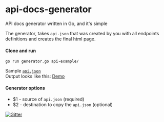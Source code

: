 # api-docs-generator
API docs generator written in Go, and it's simple

The generator, takes `api.json` that was created by you with all endpoints definitions and creates the final html page.

#### Clone and run
`go run generator.go api-example/`

Sample [`api.json`](https://github.com/Medisafe/api-docs-generator/blob/master/api-example/api.json)<br>
Output looks like this:
[Demo](http://medisafe.github.io/api-docs-generator/)

#### Generator options

- $1 - source of `api.json` (required)
- $2 - destination to copy the `api.json` (optional)

[![Gitter](https://img.shields.io/gitter/room/nwjs/nw.js.svg)](https://gitter.im/Medisafe/api-docs-generator)
